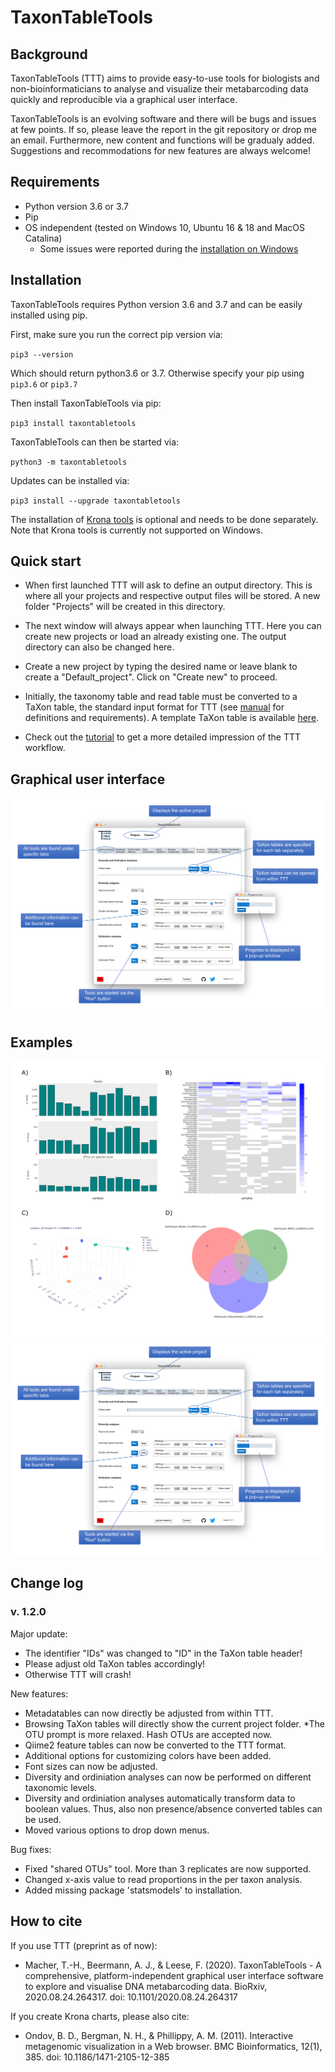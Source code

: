 # TaxonTableTools

## Background

TaxonTableTools (TTT) aims to provide easy-to-use tools for biologists and non-bioinformaticians to analyse and visualize their metabarcoding data quickly and reproducible via a graphical user interface.

TaxonTableTools is an evolving software and there will be bugs and issues at few points. If so, please leave the report in the git repository or drop me an email. Furthermore, new content and functions will be gradualy added. Suggestions and recommodations for new features are always welcome!

## Requirements

* Python version 3.6 or 3.7
* Pip
* OS independent (tested on Windows 10, Ubuntu 16 & 18 and MacOS Catalina)
  * Some issues were reported during the [installation on Windows](https://github.com/TillMacher/TaxonTableTools/issues/1) 

## Installation

TaxonTableTools requires Python version 3.6 and 3.7 and can be easily installed using pip.

First, make sure you run the correct pip version via:

`pip3 --version`

Which should return python3.6 or 3.7. Otherwise specify your pip using `pip3.6` or `pip3.7`

Then install TaxonTableTools via pip:

`pip3 install taxontabletools`

TaxonTableTools can then be started via:  

`python3 -m taxontabletools`

Updates can be installed via:

`pip3 install --upgrade taxontabletools`

The installation of [Krona tools](https://github.com/marbl/Krona/wiki) is optional and needs to be done separately. Note that Krona tools is currently not supported on Windows.

## Quick start

* When first launched TTT will ask to define an output directory. This is where all your projects and respective output files will be stored. A new folder "Projects" will be created in this directory.

* The next window will always appear when launching TTT. Here you can create new projects or load an already existing one. The output directory can also be changed here.

* Create a new project by typing the desired name or leave blank to create a "Default_project". Click on "Create new" to proceed.

* Initially, the taxonomy table and read table must be converted to a TaXon table, the standard input format for TTT (see [manual](_data/TaxonTableTools_manual.pdf) for definitions and requirements). A template TaXon table is available [here](_data/template_taxon_table.xlsx).

* Check out the [tutorial](_data/TaxonTableTools_tutorial.pdf) to get a more detailed impression of the TTT workflow.

## Graphical user interface
![](/_data/ttt_gui.png "figure-1")

## Examples
![](/_data/ttt_figure_1.png "figure-1") ![](/_data/ttt_figure_2.png "figure-2")

## Change log

 ### v. 1.2.0
 Major update:
 * The identifier "IDs" was changed to "ID" in the TaXon table header!
  * Please adjust old TaXon tables accordingly!
  * Otherwise TTT will crash!

 New features:
 * Metadatables can now directly be adjusted from within TTT.
 * Browsing TaXon tables will directly show the current project folder.
 *The OTU prompt is more relaxed. Hash OTUs are accepted now.
 * Qiime2 feature tables can now be converted to the TTT format.
 * Additional options for customizing colors have been added.
 * Font sizes can now be adjusted.
 * Diversity and ordiniation analyses can now be performed on different taxonomic levels.
 * Diversity and ordiniation analyses automatically transform data to boolean values. Thus, also non presence/absence converted tables can be used.
 * Moved various options to drop down menus.

 Bug fixes:
 * Fixed "shared OTUs" tool. More than 3 replicates are now supported.
 * Changed x-axis value to read proportions in the per taxon analysis.
 * Added missing package 'statsmodels' to installation.

## How to cite

If you use TTT (preprint as of now):
* Macher, T.-H., Beermann, A. J., & Leese, F. (2020). TaxonTableTools - A comprehensive, platform-independent graphical user interface software to explore and visualise DNA metabarcoding data. BioRxiv, 2020.08.24.264317. doi: 10.1101/2020.08.24.264317

If you create Krona charts, please also cite:
* Ondov, B. D., Bergman, N. H., & Phillippy, A. M. (2011). Interactive metagenomic visualization in a Web browser. BMC Bioinformatics, 12(1), 385. doi: 10.1186/1471-2105-12-385

